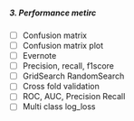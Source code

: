 
##### 3. Performance metirc
- [ ] Confusion matrix
- [ ] Confusion matrix plot
- [ ] Evernote
- [ ] Precision, recall, f1score
- [ ] GridSearch RandomSearch
- [ ] Cross fold validation 
- [ ] ROC, AUC, Precision Recall
- [ ] Multi class log_loss
<!-- - [x] Venus -->
